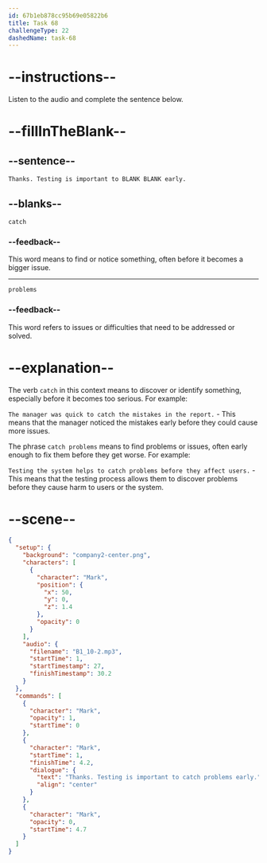 ```yaml
---
id: 67b1eb878cc95b69e05822b6
title: Task 68
challengeType: 22
dashedName: task-68
---
```


<!-- (Audio) Mark: Thanks. Testing is important to catch problems early. -->

# --instructions--

Listen to the audio and complete the sentence below.

# --fillInTheBlank--

## --sentence--

`Thanks. Testing is important to BLANK BLANK early.`

## --blanks--

`catch`

### --feedback--

This word means to find or notice something, often before it becomes a bigger issue.

---

`problems`

### --feedback--

This word refers to issues or difficulties that need to be addressed or solved.

# --explanation--

The verb `catch` in this context means to discover or identify something, especially before it becomes too serious. For example:

`The manager was quick to catch the mistakes in the report.` - This means that the manager noticed the mistakes early before they could cause more issues.

The phrase `catch problems` means to find problems or issues, often early enough to fix them before they get worse. For example:

`Testing the system helps to catch problems before they affect users.` - This means that the testing process allows them to discover problems before they cause harm to users or the system.

# --scene--

```json
{
  "setup": {
    "background": "company2-center.png",
    "characters": [
      {
        "character": "Mark",
        "position": {
          "x": 50,
          "y": 0,
          "z": 1.4
        },
        "opacity": 0
      }
    ],
    "audio": {
      "filename": "B1_10-2.mp3",
      "startTime": 1,
      "startTimestamp": 27,
      "finishTimestamp": 30.2
    }
  },
  "commands": [
    {
      "character": "Mark",
      "opacity": 1,
      "startTime": 0
    },
    {
      "character": "Mark",
      "startTime": 1,
      "finishTime": 4.2,
      "dialogue": {
        "text": "Thanks. Testing is important to catch problems early.",
        "align": "center"
      }
    },
    {
      "character": "Mark",
      "opacity": 0,
      "startTime": 4.7
    }
  ]
}
```
